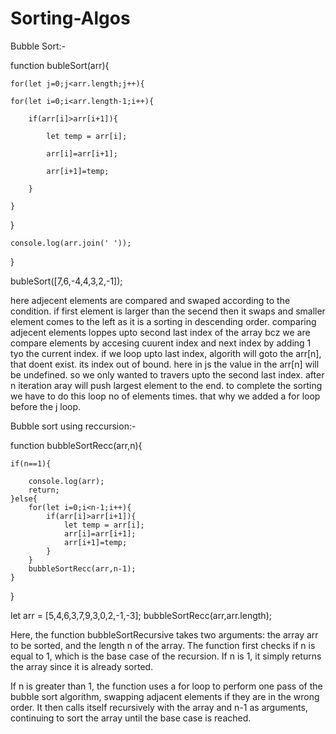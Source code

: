 # Sorting-Algos

Bubble Sort:-

function bubleSort(arr){

    for(let j=0;j<arr.length;j++){
    
    for(let i=0;i<arr.length-1;i++){
    
        if(arr[i]>arr[i+1]){
        
            let temp = arr[i];
            
            arr[i]=arr[i+1];
            
            arr[i+1]=temp;
            
        }
        
    }
    
}

    console.log(arr.join(' '));
    
}


bubleSort([7,6,-4,4,3,2,-1]);


here adjecent elements are compared and swaped according to the condition. if first element is larger than the secend then it swaps and smaller element comes to the left as it is a sorting in descending order. comparing adjecent elements loppes upto second last index of the array bcz we are  compare elements by accesing cuurent index and next index by adding 1 tyo the current index. if we  loop upto last index, algorith will goto the arr[n], that doent exist. its index out of bound. here in js the value in the arr[n] will be undefined. so we only wanted to travers upto the second last index.
 after n iteration aray will push largest element to the end. to complete the sorting we have to do this loop no of elements times. that why we added a for loop before the j loop.

Bubble sort using reccursion:-

function bubbleSortRecc(arr,n){
 
    if(n==1){
        
        console.log(arr);
        return;
    }else{
        for(let i=0;i<n-1;i++){
            if(arr[i]>arr[i+1]){
                let temp = arr[i];
                arr[i]=arr[i+1];
                arr[i+1]=temp;
            }
        }
        bubbleSortRecc(arr,n-1);
    }
}

let arr = [5,4,6,3,7,9,3,0,2,-1,-3];
 bubbleSortRecc(arr,arr.length);

Here, the function bubbleSortRecursive takes two arguments: the array arr to be sorted, and the length n of the array. The function first checks if n is equal to 1, which is the base case of the recursion. If n is 1, it simply returns the array since it is already sorted.

If n is greater than 1, the function uses a for loop to perform one pass of the bubble sort algorithm, swapping adjacent elements if they are in the wrong order. It then calls itself recursively with the array and n-1 as arguments, continuing to sort the array until the base case is reached.
